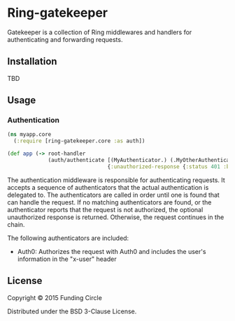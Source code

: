 # Ring-gatekeeper

Gatekeeper is a collection of Ring middlewares and handlers for authenticating and forwarding requests.

## Installation

TBD

## Usage

### Authentication

```clojure
(ns myapp.core
  (:require [ring-gatekeeper.core :as auth])

(def app (-> root-handler
             (auth/authenticate [(MyAuthenticator.) (.MyOtherAuthenticator)]
                                {:unauthorized-response {:status 401 :body "Unauthorized"}})))
```
The authentication middleware is responsible for authenticating requests. It accepts a sequence of
authenticators that the actual authentication is delegated to. The authenticators are called in order
until one is found that can handle the request. If no matching authenticators are found, or the authenticator
reports that the request is not authorized, the optional unauthorized response is returned. Otherwise, the request
continues in the chain.

The following authenticators are included:

* Auth0: Authorizes the request with Auth0 and includes the user's information in the "x-user" header

## License

Copyright © 2015 Funding Circle

Distributed under the BSD 3-Clause License.
